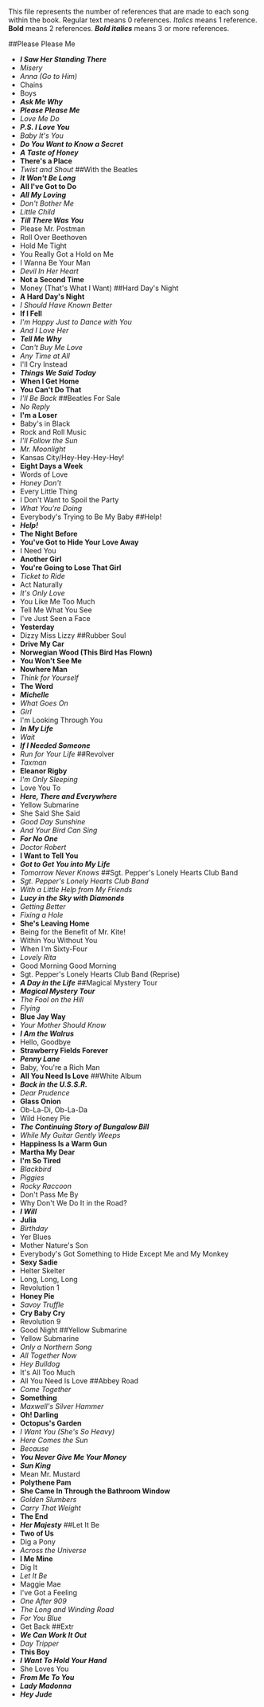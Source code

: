 
This file represents the number of references that are made to each song within the book.
Regular text means 0 references.
*Italics* means 1 reference.
**Bold** means 2 references.
***Bold italics*** means 3 or more references.

##Please Please Me
- ***I Saw Her Standing There***
- *Misery*
- *Anna (Go to Him)*
- Chains
- Boys
- ***Ask Me Why***
- ***Please Please Me***
- *Love Me Do*
- ***P.S. I Love You***
- *Baby It's You*
- ***Do You Want to Know a Secret***
- ***A Taste of Honey***
- **There's a Place**
- *Twist and Shout*
##With the Beatles
- ***It Won't Be Long***
- **All I've Got to Do**
- ***All My Loving***
- *Don't Bother Me*
- *Little Child*
- ***Till There Was You***
- Please Mr. Postman
- Roll Over Beethoven
- Hold Me Tight
- You Really Got a Hold on Me
- I Wanna Be Your Man
- *Devil In Her Heart*
- **Not a Second Time**
- Money (That's What I Want)
##Hard Day's Night
- **A Hard Day's Night**
- *I Should Have Known Better*
- **If I Fell**
- *I'm Happy Just to Dance with You*
- *And I Love Her*
- ***Tell Me Why***
- *Can't Buy Me Love*
- *Any Time at All*
- I'll Cry Instead
- ***Things We Said Today***
- **When I Get Home**
- **You Can't Do That**
- *I'll Be Back*
##Beatles For Sale
- *No Reply*
- **I'm a Loser**
- Baby's in Black
- Rock and Roll Music
- *I'll Follow the Sun*
- *Mr. Moonlight*
- Kansas City/Hey-Hey-Hey-Hey!
- **Eight Days a Week**
- Words of Love
- *Honey Don't*
- Every Little Thing
- I Don't Want to Spoil the Party
- *What You're Doing*
- Everybody's Trying to Be My Baby
##Help!
- ***Help!***
- **The Night Before**
- **You've Got to Hide Your Love Away**
- I Need You
- **Another Girl**
- **You're Going to Lose That Girl**
- *Ticket to Ride*
- Act Naturally
- *It's Only Love*
- You Like Me Too Much
- Tell Me What You See
- I've Just Seen a Face
- **Yesterday**
- Dizzy Miss Lizzy
##Rubber Soul
- **Drive My Car**
- **Norwegian Wood (This Bird Has Flown)**
- **You Won't See Me**
- **Nowhere Man**
- *Think for Yourself*
- **The Word**
- ***Michelle***
- *What Goes On*
- *Girl*
- I'm Looking Through You
- ***In My Life***
- *Wait*
- ***If I Needed Someone***
- *Run for Your Life*
##Revolver
- *Taxman*
- **Eleanor Rigby**
- *I'm Only Sleeping*
- Love You To
- ***Here, There and Everywhere***
- Yellow Submarine
- She Said She Said
- *Good Day Sunshine*
- *And Your Bird Can Sing*
- ***For No One***
- *Doctor Robert*
- **I Want to Tell You**
- ***Got to Get You into My Life***
- *Tomorrow Never Knows*
##Sgt. Pepper's Lonely Hearts Club Band
- *Sgt. Pepper's Lonely Hearts Club Band*
- *With a Little Help from My Friends*
- ***Lucy in the Sky with Diamonds***
- *Getting Better*
- *Fixing a Hole*
- **She's Leaving Home**
- Being for the Benefit of Mr. Kite!
- Within You Without You
- When I'm Sixty-Four
- *Lovely Rita*
- Good Morning Good Morning
- Sgt. Pepper's Lonely Hearts Club Band (Reprise)
- ***A Day in the Life***
##Magical Mystery Tour
- ***Magical Mystery Tour***
- *The Fool on the Hill*
- *Flying*
- **Blue Jay Way**
- *Your Mother Should Know*
- ***I Am the Walrus***
- Hello, Goodbye
- **Strawberry Fields Forever**
- ***Penny Lane***
- Baby, You're a Rich Man
- **All You Need Is Love**
##White Album
- ***Back in the U.S.S.R.***
- *Dear Prudence*
- **Glass Onion**
- Ob-La-Di, Ob-La-Da
- Wild Honey Pie
- ***The Continuing Story of Bungalow Bill***
- *While My Guitar Gently Weeps*
- **Happiness Is a Warm Gun**
- **Martha My Dear**
- **I'm So Tired**
- *Blackbird*
- *Piggies*
- *Rocky Raccoon*
- Don't Pass Me By
- Why Don't We Do It in the Road?
- ***I Will***
- **Julia**
- *Birthday*
- Yer Blues
- Mother Nature's Son
- Everybody's Got Something to Hide Except Me and My Monkey
- **Sexy Sadie**
- Helter Skelter
- Long, Long, Long
- Revolution 1
- **Honey Pie**
- *Savoy Truffle*
- **Cry Baby Cry**
- Revolution 9
- Good Night
##Yellow Submarine
- Yellow Submarine
- *Only a Northern Song*
- *All Together Now*
- *Hey Bulldog*
- It's All Too Much
- All You Need Is Love
##Abbey Road
- *Come Together*
- **Something**
- *Maxwell's Silver Hammer*
- **Oh! Darling**
- **Octopus's Garden**
- *I Want You (She's So Heavy)*
- *Here Comes the Sun*
- *Because*
- ***You Never Give Me Your Money***
- ***Sun King***
- Mean Mr. Mustard
- **Polythene Pam**
- **She Came In Through the Bathroom Window**
- *Golden Slumbers*
- *Carry That Weight*
- **The End**
- ***Her Majesty***
##Let It Be
- **Two of Us**
- Dig a Pony
- *Across the Universe*
- **I Me Mine**
- Dig It
- *Let It Be*
- Maggie Mae
- I've Got a Feeling
- *One After 909*
- *The Long and Winding Road*
- *For You Blue*
- Get Back
##Extr
- ***We Can Work It Out***
- *Day Tripper*
- **This Boy**
- ***I Want To Hold Your Hand***
- She Loves You
- ***From Me To You***
- ***Lady Madonna***
- ***Hey Jude***
